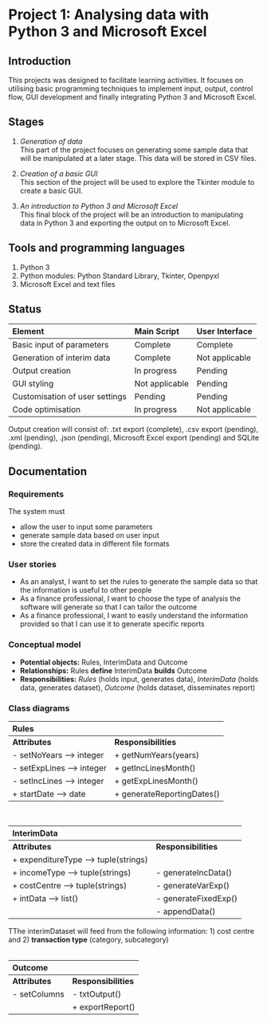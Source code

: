 # Project 1: Analysing data with Python 3 and Microsoft Excel  

## Introduction <br />
This projects was designed to facilitate learning activities. It focuses on utilising basic programming techniques to implement input, output, control flow, GUI development and finally integrating Python 3 and Microsoft Excel.

## Stages <br />
1. *Generation of data*<br />
This part of the project focuses on generating some sample data that will be manipulated at a later stage. This data will be stored in CSV files.

2. *Creation of a basic GUI* <br />
This section of the project will be used to explore the Tkinter module to create a basic GUI.

3. *An introduction to Python 3 and Microsoft Excel* <br />
This final block of the project will be an introduction to manipulating data in Python 3 and exporting the output on to Microsoft Excel.

## Tools and programming languages <br />
1. Python 3
2. Python modules: Python Standard Library, Tkinter, Openpyxl
3. Microsoft Excel and text files

## Status
|**Element**                    |**Main Script**       |**User Interface**|
|:---                           |:---                  |:---              |
|Basic input of parameters      |Complete              |Complete          |
|Generation of interim data     |Complete              |Not applicable    |
|Output creation                |In progress           |Pending           |
|GUI styling                    |Not applicable        |Pending           |
|Customisation of user settings |Pending               |Pending           |
|Code optimisation              |In progress           |Not applicable    |

Output creation will consist of: .txt export (complete), .csv export (pending),  .xml (pending), .json (pending), Microsoft Excel export (pending) and SQLite (pending).

## Documentation <br />
### Requirements
The system must
- allow the user to input some parameters
- generate sample data based on user input
- store the created data in different file formats

### User stories
- As an analyst, I want to set the rules to generate the sample data so that the information is useful to other people
- As a finance professional, I want to choose the type of analysis the software will generate so that I can tailor the outcome
- As a finance professional, I want to easily understand the information provided so that I can use it to generate specific reports

### Conceptual model
- **Potential objects:** Rules, InterimData and Outcome
- **Relationships:** Rules **define** InterimData **builds** Outcome
- **Responsibilities:** *Rules* (holds input, generates data), *InterimData* (holds data, generates dataset), *Outcome* (holds dataset, disseminates report)

### Class diagrams

|**Rules**                     |                                   |
|:---                          |:---                               |
|**Attributes**                |**Responsibilities**               |
|- setNoYears --> integer      | + getNumYears(years)              |
|- setExpLines --> integer     | + getIncLinesMonth()              |
|- setIncLines --> integer     | + getExpLinesMonth()              |
|+ startDate --> date          | + generateReportingDates()        |

<br />

|**InterimData**                        |                                         |
|:---                                   |:---                                     |
|**Attributes**                         |**Responsibilities**                     |
| + expenditureType --> tuple(strings)  |                                         |
| + incomeType --> tuple(strings)       | - generateIncData()                     |
| + costCentre --> tuple(strings)       | - generateVarExp()                      |
| + intData --> list()                  | - generateFixedExp()                    |
|                                       | - appendData()                          | 

TThe interimDataset will feed from the following information: 1) cost centre and 2) **transaction type** (category, subcategory)<br />
<br />

|**Outcome**                   |                    |
|:---                          |:---                |
|**Attributes**                |**Responsibilities**|
|- setColumns                  |- txtOutput()       |
|                              | + exportReport()   |
